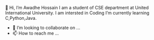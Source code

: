 👋 Hi, I’m Awadhe Hossain
 I am a student of CSE department at United International University.
 I am intersted in Coding
 I’m currently learning C,Python,Java.
- 💞️ I’m looking to collaborate on ...
- 📫 How to reach me ...

<!---
awadhehossain/awadhehossain is a ✨ special ✨ repository because its `README.md` (this file) appears on your GitHub profile.
You can click the Preview link to take a look at your changes.
--->
